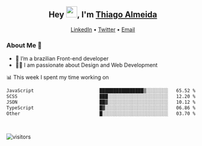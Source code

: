 

<h2 align="center">Hey <img src="https://github.com/TheDudeThatCode/TheDudeThatCode/blob/master/Assets/Hi.gif" width="29">, I'm <a href="https://www.linkedin.com/in/thiago-almeida-69785569/">Thiago Almeida</a></h2>
<p align="center">
  <a href="https://www.linkedin.com/in/thiago-almeida-69785569/">LinkedIn</a> •
  <a href="https://twitter.com/thiagoloal">Twitter</a> •
  <a href="mailto:thiagoloal@gmail.com">Email</a>
</p>

### About Me 🚀
- 🌱  I’m a brazilian Front-end developer</br>
- 👨‍💻  I am passionate about Design and Web Development</br>

<!-- ![Thiago Almeida github stats](https://github-readme-stats.vercel.app/api?username=thiagoloal&show_icons=true&hide_border=true)&nbsp;&nbsp; -->

📊 This week I spent my time working on
<!--START_SECTION:waka-->

```txt
JavaScript                        ████████████████▒░░░░░░░░   65.52 %
SCSS                              ███░░░░░░░░░░░░░░░░░░░░░░   12.20 %
JSON                              ██▓░░░░░░░░░░░░░░░░░░░░░░   10.12 %
TypeScript                        █▓░░░░░░░░░░░░░░░░░░░░░░░   06.86 %
Other                             █░░░░░░░░░░░░░░░░░░░░░░░░   03.70 %
```

<!--END_SECTION:waka-->

<br />

![visitors](https://visitor-badge.laobi.icu/badge?page_id=thiagoloal.thiagoloal)
